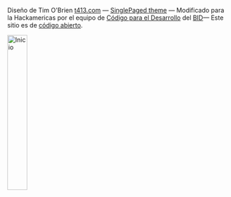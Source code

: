 Diseño de Tim O'Brien [t413.com](http://t413.com/)
&mdash;
[SinglePaged theme](https://github.com/t413/SinglePaged)
&mdash;
Modificado para la Hackamericas por el equipo de [Código para el Desarrollo](https://www.iadb.org/) del [BID](https://www.iadb.org/)&mdash; 
Este sitio es de [código abierto]({{site.source_link}}).


<a href="https://www.iadb.org/es" title="Inicio" rel="home" class="site-logo" >
      <img src="https://raw.githubusercontent.com/EL-BID/kit-HackAmericas/gh-pages/img/BID_Spanish_Without%20descriptor_White_PNG.png" alt="Inicio" class="" style="
    width: 30%;
">                    
    </a>

